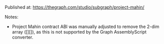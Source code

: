 Published at: https://thegraph.com/studio/subgraph/project-mahin/

Notes:
- Project Mahin contract ABI was manually adjusted to remove the 2-dim array ([][]), as this is not supported by the Graph AssemblyScript converter.
